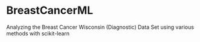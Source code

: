 # BreastCancerML
Analyzing the Breast Cancer Wisconsin (Diagnostic) Data Set using various methods with scikit-learn
